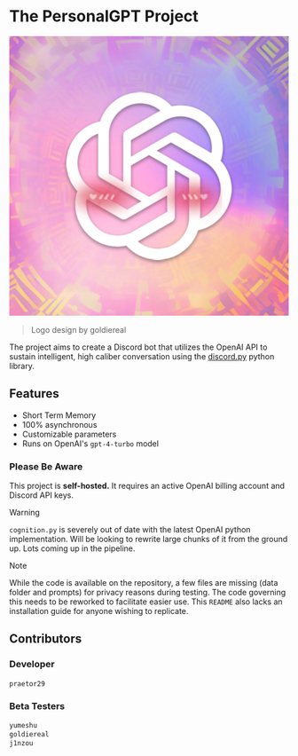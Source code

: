 # The PersonalGPT Project
![PersonalGPTLogo](https://github.com/praetor29/personalgpt/blob/main/res/logo.png)
> Logo design by goldiereal

The project aims to create a Discord bot that utilizes the OpenAI API to sustain intelligent, high caliber conversation using the [discord.py](https://github.com/Rapptz/discord.py) python library.

## Features
- Short Term Memory
- 100% asynchronous
- Customizable parameters
- Runs on OpenAI's `gpt-4-turbo` model

### Please Be Aware
This project is **self-hosted.** It requires an active OpenAI billing account and Discord API keys.

> [!WARNING]
> `cognition.py` is severely out of date with the latest OpenAI python implementation. Will be looking to rewrite large chunks of it from the ground up. Lots coming up in the pipeline.

> [!NOTE]
> While the code is available on the repository, a few files are missing (data folder and prompts) for privacy reasons during testing. The code governing this needs to be reworked to facilitate easier use. This `README` also lacks an installation guide for anyone wishing to replicate.

## Contributors
### Developer
```plaintext
praetor29
```
### Beta Testers
```plaintext
yumeshu
goldiereal
j1nzou
```
